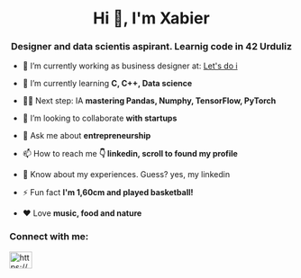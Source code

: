 <h1 align="center">Hi 👋, I'm Xabier</h1>
<h3 align="center">Designer and data scientis aspirant. Learnig code in 42 Urduliz</h3>

- 🔭 I’m currently working as business designer at: [Let's do i](https://www.letsdoi.com/)

- 🌱 I’m currently learning **C, C++, Data science** 

- 👨‍🎓 Next step: IA **mastering Pandas, Numphy, TensorFlow, PyTorch**

- 🤝 I’m looking to collaborate **with startups**

- 💬 Ask me about **entrepreneurship**

- 📫 How to reach me **👇 linkedin, scroll to found my profile**

- 📄 Know about my experiences. Guess? yes, my linkedin

- ⚡ Fun fact **I'm 1,60cm and played basketball!**

- ❤️ Love **music, food and nature**

<h3 align="left">Connect with me:</h3>
<p align="left">
<a href="https://www.linkedin.com/in/xabierbasabe/" target="blank"><img align="center" src="https://raw.githubusercontent.com/rahuldkjain/github-profile-readme-generator/master/src/images/icons/Social/linked-in-alt.svg" alt="https://www.linkedin.com/in/xabierbasabe/" height="30" width="40" /></a>

